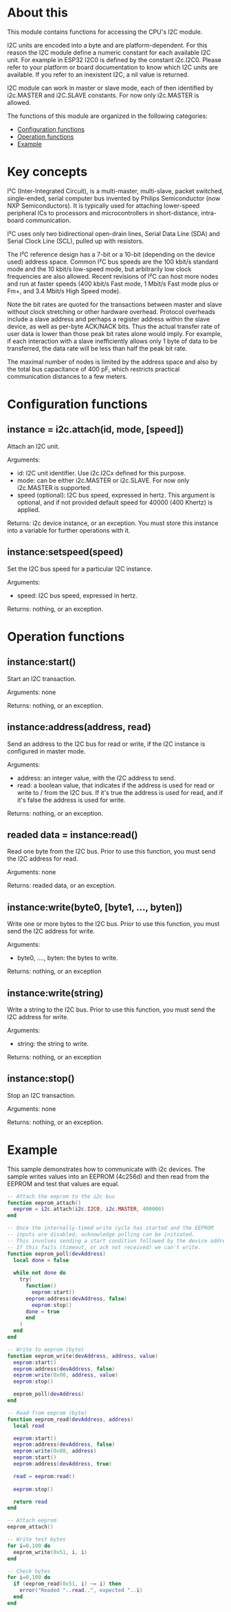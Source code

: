 # About this

This module contains functions for accessing the CPU's I2C module.

I2C units are encoded into a byte and are platform-dependent. For this reason the I2C module define a numeric constant for each available I2C unit. For example in ESP32 I2C0 is defined by the constant i2c.I2C0. Please refer to your platform or board documentation to know which I2C units are available. If you refer to an inexistent I2C, a nil value is returned.

I2C module can work in master or slave mode, each of then identified by i2c.MASTER and i2C.SLAVE constants. For now only i2c.MASTER is allowed.

The functions of this module are organized in the following categories:

* [Configuration functions](#configuration-functions)
* [Operation functions](#operation-functions)
* [Example](#example)

# Key concepts

I²C (Inter-Integrated Circuit), is a multi-master, multi-slave, packet switched, single-ended, serial computer bus invented by Philips Semiconductor (now NXP Semiconductors). It is typically used for attaching lower-speed peripheral ICs to processors and microcontrollers in short-distance, intra-board communication.

I²C uses only two bidirectional open-drain lines, Serial Data Line (SDA) and Serial Clock Line (SCL), pulled up with resistors.

The I²C reference design has a 7-bit or a 10-bit (depending on the device used) address space. Common I²C bus speeds are the 100 kbit/s standard mode and the 10 kbit/s low-speed mode, but arbitrarily low clock frequencies are also allowed. Recent revisions of I²C can host more nodes and run at faster speeds (400 kbit/s Fast mode, 1 Mbit/s Fast mode plus or Fm+, and 3.4 Mbit/s High Speed mode). 

Note the bit rates are quoted for the transactions between master and slave without clock stretching or other hardware overhead. Protocol overheads include a slave address and perhaps a register address within the slave device, as well as per-byte ACK/NACK bits. Thus the actual transfer rate of user data is lower than those peak bit rates alone would imply. For example, if each interaction with a slave inefficiently allows only 1 byte of data to be transferred, the data rate will be less than half the peak bit rate.

The maximal number of nodes is limited by the address space and also by the total bus capacitance of 400 pF, which restricts practical communication distances to a few meters.

# Configuration functions

## instance = i2c.attach(id, mode, [speed])

Attach an I2C unit.

Arguments:

* id: I2C unit identifier. Use i2c.I2Cx defined for this purpose.
* mode: can be either i2c.MASTER or i2c.SLAVE. For now only i2c.MASTER is supported.
* speed (optional): I2C bus speed, expressed in hertz. This argument is optional, and if not provided default speed for 40000 (400 Khertz) is applied.

Returns: i2c device instance, or an exception. You must store this instance into a variable for further operations with it.

## instance:setspeed(speed)

Set the I2C bus speed for a particular I2C instance.

Arguments:

* speed: I2C bus speed, expressed in hertz. 

Returns: nothing, or an exception.

# Operation functions

## instance:start()

Start an I2C transaction.

Arguments: none

Returns: nothing, or an exception.

## instance:address(address, read)

Send an address to the I2C bus for read or write, if the I2C instance is configured in master mode.

Arguments:

* address: an integer value, with the I2C address to send.
* read: a boolean value, that indicates if the address is used for read or write to / from the I2C bus. If it's true the address is used for read, and if it's false the address is used for write.

Returns: nothing, or an exception.

##  readed data = instance:read()

Read one byte from the I2C bus. Prior to use this function, you must send the I2C address for read.

Arguments: none

Returns:  readed data, or an exception.

## instance:write(byte0, [byte1, ..., byten])

Write one or more bytes to the I2C bus. Prior to use this function, you must send the I2C address for write.

Arguments:

* byte0, ...., byten: the bytes to write.

Returns: nothing, or an exception

## instance:write(string)

Write a string to the I2C bus. Prior to use this function, you must send the I2C address for write.

Arguments:

* string: the string to write.

Returns: nothing, or an exception

## instance:stop()

Stop an I2C transaction.

Arguments: none

Returns: nothing, or an exception.

# Example

This sample demonstrates how to communicate with i2c devices. The sample writes values into an EEPROM (4c256d) and then read from the EEPROM and test that values are equal.

```lua
-- Attach the eeprom to the i2c bus
function eeprom_attach()
  eeprom = i2c.attach(i2c.I2C0, i2c.MASTER, 400000)
end

-- Once the internally-timed write cycle has started and the EEPROM
-- inputs are disabled, acknowledge polling can be initiated.
-- This involves sending a start condition followed by the device address word.
-- If this fails (timeout, or ack not received) we can't write.
function eeprom_poll(devAddress) 
  local done = false
  
  while not done do
    try(
      function() 
        eeprom:start()
      eeprom:address(devAddress, false)
        eeprom:stop()
      done = true
      end
    )
  end
end

-- Write to eeprom (byte)
function eeprom_write(devAddress, address, value)
  eeprom:start()
  eeprom:address(devAddress, false)
  eeprom:write(0x00, address, value)
  eeprom:stop()

  eeprom_poll(devAddress)
end

-- Read from eeprom (byte)
function eeprom_read(devAddress, address)
  local read

  eeprom:start()
  eeprom:address(devAddress, false)
  eeprom:write(0x00, address)
  eeprom:start()
  eeprom:address(devAddress, true)

  read = eeprom:read()
  
  eeprom:stop()

  return read
end

-- Attach eeprom
eeprom_attach()

-- Write test bytes
for i=0,100 do
  eeprom_write(0x51, i, i)
end

-- Check bytes
for i=0,100 do
  if (eeprom_read(0x51, i) ~= i) then
    error("Readed "..read..", expected "..i)
  end
end
```
